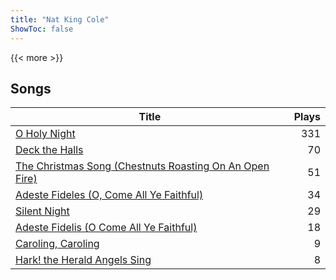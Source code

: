 ```yaml
---
title: "Nat King Cole"
ShowToc: false
---
```


{{< more >}}

## Songs
Title | Plays 
----- | -----: 
[O Holy Night](/songs/o-holy-night) | 331
[Deck the Halls](/songs/deck-the-halls) | 70
[The Christmas Song (Chestnuts Roasting On An Open Fire)](/songs/the-christmas-song-chestnuts-roasting-on-an-open-fire) | 51
[Adeste Fideles (O, Come All Ye Faithful)](/songs/adeste-fideles-o-come-all-ye-faithful) | 34
[Silent Night](/songs/silent-night) | 29
[Adeste Fidelis (O Come All Ye Faithful)](/songs/adeste-fidelis-o-come-all-ye-faithful) | 18
[Caroling, Caroling](/songs/caroling-caroling) | 9
[Hark! the Herald Angels Sing](/songs/hark-the-herald-angels-sing) | 8

